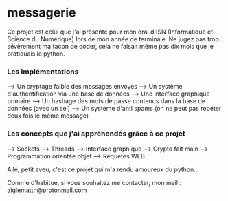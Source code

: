 # messagerie

Ce projet est celui que j'ai présenté pour mon oral d'ISN (Informatique et Science du Numérique) lors de mon année de terminale.
Ne jugez pas trop sévèrement ma facon de coder, cela ne faisait même pas dix mois que je pratiquais le python.

### Les implémentations ###

  --> Un cryptage faible des messages envoyés
  --> Un système d'authentification via une base de données 
  --> Une interface graphique primaire
  --> Un hashage des mots de passe contenus dans la base de données (avec un sel)
  --> Un système d'anti spams (on ne peut pas répéter deux fois le même message)
 
 
### Les concepts que j'ai appréhendés grâce à ce projet ###

  --> Sockets
  --> Threads
  --> Interface graphique
  --> Crypto fait main
  --> Programmation orientée objet
  --> Requetes WEB
  
 Allé, petit aveu, c'est ce projet qui m'a rendu amoureux du python...
 
 Comme d'habitue, si vous souhaitez me contacter, mon mail : aiglematth@protonmail.com
